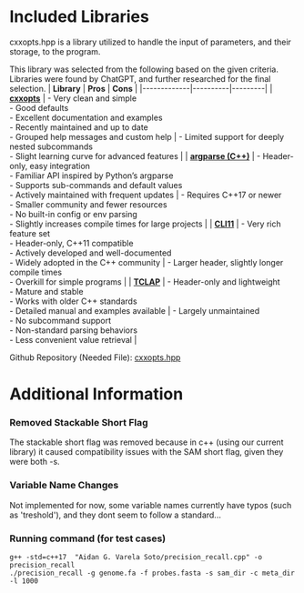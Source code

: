 # Included Libraries

cxxopts.hpp is a library utilized to handle the input of  parameters, and their storage, to the program.


This library was selected from the following based on the given criteria. Libraries were found by ChatGPT, and further researched for the final selection.
| **Library** | **Pros** | **Cons** |
|-------------|----------|---------|
| [**cxxopts**](https://github.com/jarro2783/cxxopts) | - Very clean and simple<br>- Good defaults<br>- Excellent documentation and examples<br>- Recently maintained and up to date<br>- Grouped help messages and custom help | - Limited support for deeply nested subcommands<br>- Slight learning curve for advanced features |
| [**argparse (C++)**](https://github.com/p-ranav/argparse) | - Header-only, easy integration<br>- Familiar API inspired by Python’s argparse<br>- Supports sub-commands and default values<br>- Actively maintained with frequent updates | - Requires C++17 or newer<br>- Smaller community and fewer resources<br>- No built-in config or env parsing<br>- Slightly increases compile times for large projects |
| [**CLI11**](https://github.com/CLIUtils/CLI11) | - Very rich feature set<br>- Header-only, C++11 compatible<br>- Actively developed and well-documented<br>- Widely adopted in the C++ community | - Larger header, slightly longer compile times<br>- Overkill for simple programs |
| [**TCLAP**](https://github.com/idokka/tclap) | - Header-only and lightweight<br>- Mature and stable<br>- Works with older C++ standards<br>- Detailed manual and examples available | - Largely unmaintained<br>- No subcommand support<br>- Non-standard parsing behaviors<br>- Less convenient value retrieval |

Github Repository (Needed File): [cxxopts.hpp](https://github.com/jarro2783/cxxopts/blob/master/include/cxxopts.hpp)

# Additional Information

###  Removed Stackable Short Flag
The stackable short flag was removed because in c++ (using our current library) it caused compatibility issues with the SAM short flag, given they were both -s.

### Variable Name Changes
Not implemented for now, some variable names currently have typos (such as 'treshold'), and they dont seem to follow a standard...

### Running command (for test cases)
```
g++ -std=c++17  "Aidan G. Varela Soto/precision_recall.cpp" -o precision_recall 
./precision_recall -g genome.fa -f probes.fasta -s sam_dir -c meta_dir -l 1000
```

